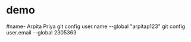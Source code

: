 # demo
#name- Arpita Priya
git config user.name --global "arpitap123"
git config user.email --global 2305363
